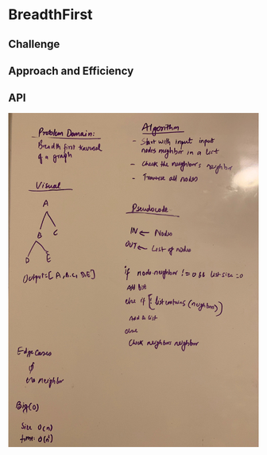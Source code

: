 # BreadthFirst


## Challenge



## Approach and Efficiency


## API



![WhiteBoard](../assets/breadthfirst.jpg)